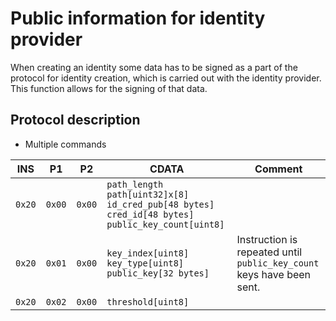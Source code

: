 # Public information for identity provider

When creating an identity some data has to be signed as a part of the protocol for identity creation, which
is carried out with the identity provider. This function allows for the signing of that data.

## Protocol description

- Multiple commands

| INS    | P1     | P2     | CDATA                                                                                          | Comment                                                               |
| ------ | ------ | ------ | ---------------------------------------------------------------------------------------------- | --------------------------------------------------------------------- |
| `0x20` | `0x00` | `0x00` | `path_length path[uint32]x[8] id_cred_pub[48 bytes] cred_id[48 bytes] public_key_count[uint8]` |                                                                       |
| `0x20` | `0x01` | `0x00` | `key_index[uint8] key_type[uint8] public_key[32 bytes]`                                        | Instruction is repeated until `public_key_count` keys have been sent. |
| `0x20` | `0x02` | `0x00` | `threshold[uint8]`                                                                             |                                                                       |
